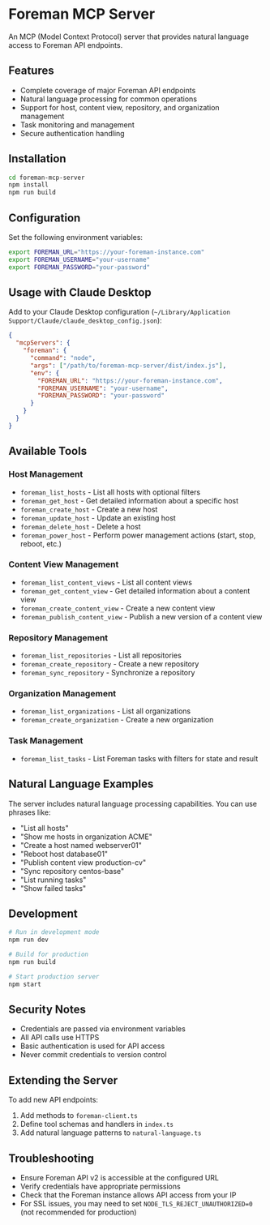 # Foreman MCP Server

An MCP (Model Context Protocol) server that provides natural language access to Foreman API endpoints.

## Features

- Complete coverage of major Foreman API endpoints
- Natural language processing for common operations
- Support for host, content view, repository, and organization management
- Task monitoring and management
- Secure authentication handling

## Installation

```bash
cd foreman-mcp-server
npm install
npm run build
```

## Configuration

Set the following environment variables:

```bash
export FOREMAN_URL="https://your-foreman-instance.com"
export FOREMAN_USERNAME="your-username"
export FOREMAN_PASSWORD="your-password"
```

## Usage with Claude Desktop

Add to your Claude Desktop configuration (`~/Library/Application Support/Claude/claude_desktop_config.json`):

```json
{
  "mcpServers": {
    "foreman": {
      "command": "node",
      "args": ["/path/to/foreman-mcp-server/dist/index.js"],
      "env": {
        "FOREMAN_URL": "https://your-foreman-instance.com",
        "FOREMAN_USERNAME": "your-username",
        "FOREMAN_PASSWORD": "your-password"
      }
    }
  }
}
```

## Available Tools

### Host Management
- `foreman_list_hosts` - List all hosts with optional filters
- `foreman_get_host` - Get detailed information about a specific host
- `foreman_create_host` - Create a new host
- `foreman_update_host` - Update an existing host
- `foreman_delete_host` - Delete a host
- `foreman_power_host` - Perform power management actions (start, stop, reboot, etc.)

### Content View Management
- `foreman_list_content_views` - List all content views
- `foreman_get_content_view` - Get detailed information about a content view
- `foreman_create_content_view` - Create a new content view
- `foreman_publish_content_view` - Publish a new version of a content view

### Repository Management
- `foreman_list_repositories` - List all repositories
- `foreman_create_repository` - Create a new repository
- `foreman_sync_repository` - Synchronize a repository

### Organization Management
- `foreman_list_organizations` - List all organizations
- `foreman_create_organization` - Create a new organization

### Task Management
- `foreman_list_tasks` - List Foreman tasks with filters for state and result

## Natural Language Examples

The server includes natural language processing capabilities. You can use phrases like:

- "List all hosts"
- "Show me hosts in organization ACME"
- "Create a host named webserver01"
- "Reboot host database01"
- "Publish content view production-cv"
- "Sync repository centos-base"
- "List running tasks"
- "Show failed tasks"

## Development

```bash
# Run in development mode
npm run dev

# Build for production
npm run build

# Start production server
npm start
```

## Security Notes

- Credentials are passed via environment variables
- All API calls use HTTPS
- Basic authentication is used for API access
- Never commit credentials to version control

## Extending the Server

To add new API endpoints:

1. Add methods to `foreman-client.ts`
2. Define tool schemas and handlers in `index.ts`
3. Add natural language patterns to `natural-language.ts`

## Troubleshooting

- Ensure Foreman API v2 is accessible at the configured URL
- Verify credentials have appropriate permissions
- Check that the Foreman instance allows API access from your IP
- For SSL issues, you may need to set `NODE_TLS_REJECT_UNAUTHORIZED=0` (not recommended for production)